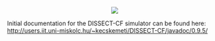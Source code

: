 <p align="center">
<img src="http://users.iit.uni-miskolc.hu/~kecskemeti/DISSECT-CF/logo.jpg"/>
</p>


Initial documentation for the DISSECT-CF simulator can be found here:
http://users.iit.uni-miskolc.hu/~kecskemeti/DISSECT-CF/javadoc/0.9.5/
